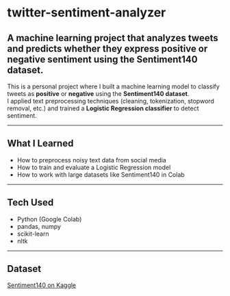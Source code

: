 # twitter-sentiment-analyzer
A machine learning project that analyzes tweets and predicts whether they express positive or negative sentiment using the Sentiment140 dataset.
---
This is a personal project where I built a machine learning model to classify tweets as **positive** or **negative** using the **Sentiment140 dataset**.  
I applied text preprocessing techniques (cleaning, tokenization, stopword removal, etc.) and trained a **Logistic Regression classifier** to detect sentiment.

---

## What I Learned
- How to preprocess noisy text data from social media  
- How to train and evaluate a Logistic Regression model  
- How to work with large datasets like Sentiment140 in Colab  

---

## Tech Used
- Python (Google Colab)  
- pandas, numpy  
- scikit-learn  
- nltk  

---

## Dataset
[Sentiment140 on Kaggle](https://www.kaggle.com/datasets/kazanova/sentiment140)
